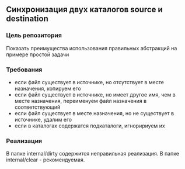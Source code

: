 ## Синхронизация двух каталогов source и destination

### Цель репозитория
Показать преимущества использования правильных абстракций на примере простой задачи

### Требования
* если файл существует в источнике, но отсутствует в месте назначения, копируем его
* если файл существует в источнике, но имеет другое имя, чем в месте назначения, переименуем файл назначения в соответствующий
* если файл существует в месте назначения, но не существует в источнике, удалим его
* если в каталогах содержатся подкаталоги, игноририуем их 

### Реализация
В папке internal/dirty содержится неправильная реализация.
В папке internal/clear - рекомендуемая.
